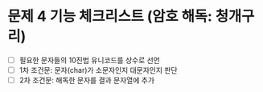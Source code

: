 # 문제 4 기능 체크리스트 (암호 해독: 청개구리)
- [ ] 필요한 문자들의 10진법 유니코드를 상수로 선언
- [ ] 1차 조건문: 문자(char)가 소문자인지 대문자인지 판단
- [ ] 2차 조건문: 해독한 문자를 결과 문자열에 추가